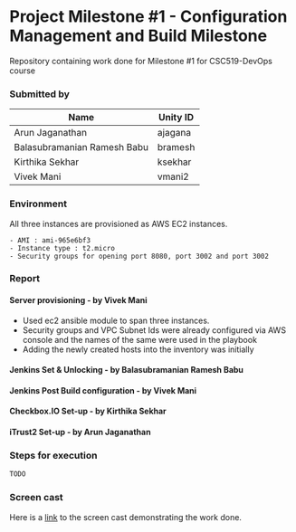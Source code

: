 # Project Milestone #1 - Configuration Management and Build Milestone

Repository containing work done for Milestone #1 for CSC519-DevOps course

### Submitted by
Name  | Unity ID
------------- | -------------
Arun Jaganathan | ajagana
Balasubramanian Ramesh Babu | bramesh
Kirthika Sekhar | ksekhar
Vivek Mani | vmani2


### Environment

All three instances are provisioned as AWS EC2 instances.

	- AMI : ami-965e6bf3
	- Instance type : t2.micro
	- Security groups for opening port 8080, port 3002 and port 3002
		
### Report

#### Server provisioning - by Vivek Mani
- Used ec2 ansible module to span three instances.
- Security groups and VPC Subnet Ids were already configured via AWS console and the names of the same were used in the playbook
- Adding the newly created hosts into the inventory was initially 

#### Jenkins Set & Unlocking - by Balasubramanian Ramesh Babu

#### Jenkins Post Build configuration - by Vivek Mani

#### Checkbox.IO Set-up - by Kirthika Sekhar

#### iTrust2 Set-up - by Arun Jaganathan


    
### Steps for execution 
```bash
TODO
```

### Screen cast
Here is a [link]() to the screen cast demonstrating the work done.
